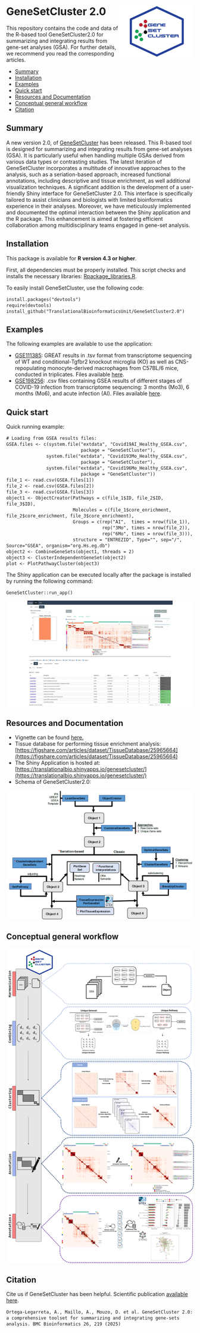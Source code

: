 # GeneSetCluster 2.0 <img src="inst/shiny/www/GeneSetCluster_newLogo.png" width="200" align="right"/>

This repository contains the code and data of the R-based tool GeneSetCluster2.0 for summarizing and integrating results from gene-set analyses (GSA). For further details, we recommend you read the corresponding articles.
* [Summary](#summary)
* [Installation](#installation)
* [Examples](#examples)
* [Quick start](#quick-start)
* [Resources and Documentation](#resources-and-documentation)
* [Conceptual general workflow](#Conceptual-general-workflow)
* [Citation](#Citation)
  
## Summary

A new version 2.0, of [GeneSetCluster](https://github.com/TranslationalBioinformaticsUnit/GeneSetCluster) has been released. This R-based tool is designed for summarizing and integrating results from gene-set analyses (GSA). It is particularly useful when handling multiple GSAs derived from various data types or contrasting studies. The latest iteration of GeneSetCluster incorporates a multitude of innovative approaches to the analysis, such as a seriation-based approach, increased functional annotations, including descriptive and tissue enrichment, as well additional visualization techniques. A significant addition is the development of a user-friendly Shiny interface for GeneSetCluster 2.0. This interface is specifically tailored to assist clinicians and biologists with limited bioinformatics experience in their analyses. Moreover, we have meticulously implemented and documented the optimal interaction between the Shiny application and the R package. This enhancement is aimed at fostering efficient collaboration among multidisciplinary teams engaged in gene-set analysis.

## Installation

This package is available for **R version 4.3 or higher**. 

First, all dependencies must be properly installed. This script checks and installs the necessary libraries: [Rpackage_libraries.R](https://github.com/TranslationalBioinformaticsUnit/GeneSetCluster2.0/blob/main/inst/extdata/Rpackage_libraries.R).

To easily install GeneSetCluster, use the following code:
```
install.packages("devtools")
require(devtools)
install_github("TranslationalBioinformaticsUnit/GeneSetCluster2.0")
```

## Examples

The following examples are available to use the application:
* [GSE111385](https://www.ncbi.nlm.nih.gov/geo/query/acc.cgi?acc=GSE111385): GREAT results in .tsv format from transcriptome sequencing of WT and conditional-Tgfbr2 knockout microglia (KO) as well as CNS-repopulating monocyte-derived macrophages from C57BL/6 mice, conducted in triplicates. Files available [here](https://github.com/TranslationalBioinformaticsUnit/GeneSetCluster2.0/blob/main/inst/shiny/example/GSE111385_files.zip).
* [GSE198256](https://www.ncbi.nlm.nih.gov/geo/query/acc.cgi?acc=GSE198256): .csv files containing GSEA results of different stages of COVID-19 infection from transcriptome sequencing: 3 months (Mo3), 6 months (Mo6), and acute infection (AI). Files available [here](https://github.com/TranslationalBioinformaticsUnit/GeneSetCluster2.0/blob/main/inst/shiny/example/GSE198256_files.zip).

## Quick start

Quick running example:
```{r QuickStart, warning=FALSE, eval=FALSE}
# Loading from GSEA results files:
GSEA.files <- c(system.file("extdata", "Covid19AI_Healthy_GSEA.csv",
                            package = "GeneSetCluster"),
               system.file("extdata", "Covid193Mo_Healthy_GSEA.csv",
                            package = "GeneSetCluster"),
               system.file("extdata", "Covid196Mo_Healthy_GSEA.csv",
                            package = "GeneSetCluster"))
file_1 <- read.csv(GSEA.files[1])
file_2 <- read.csv(GSEA.files[2])
file_3 <- read.csv(GSEA.files[3])
object1 <- ObjectCreator(Pathways = c(file_1$ID, file_2$ID, file_3$ID),
                         Molecules = c(file_1$core_enrichment, file_2$core_enrichment, file_3$core_enrichment),
                         Groups = c(rep("AI",  times = nrow(file_1)),
                                    rep("3Mo", times = nrow(file_2)),
                                    rep("6Mo", times = nrow(file_3))),
                         structure = "ENTREZID", Type="", sep="/", Source="GSEA", organism="org.Hs.eg.db")
object2 <- CombineGeneSets(object1, threads = 2)
object3 <- ClusterIndependentGeneSet(object2)
plot <- PlotPathwayCluster(object3)
```

The Shiny application can be executed locally after the package is installed by running the following command:
```
GeneSetCluster::run_app()
```

![Screenshot of the Shiny Application](vignettes/img/screenshop_shiny.jpg)


## Resources and Documentation
* Vignette can be found [here.](https://htmlpreview.github.io/?https://github.com/TranslationalBioinformaticsUnit/GeneSetCluster2.0/blob/main/inst/extdata/GeneSetCluster_vignette.html)
* Tissue database for performing tissue enrichment analysis: [https://figshare.com/articles/dataset/TissueDatabase/25965664](https://figshare.com/articles/dataset/TissueDatabase/25965664)
* The Shiny Application is hosted at: [https://translationalbio.shinyapps.io/genesetcluster/](https://translationalbio.shinyapps.io/genesetcluster/)
* Schema of GeneSetCluster2.0:

![Schema of GeneSetCluster2.0](vignettes/img/Pipeline_new.png)


## Conceptual general workflow
![Conceptual workflow scheme](vignettes/img/General_workflow.png)

## Citation

Cite us if GeneSetCluster has been helpful.
Scientific publication [available here](https://doi.org/10.1186/s12859-025-06249-3).

```
Ortega-Legarreta, A., Maillo, A., Mouzo, D. et al. GeneSetCluster 2.0: a comprehensive toolset for summarizing and integrating gene-sets analysis. BMC Bioinformatics 26, 219 (2025)
```
